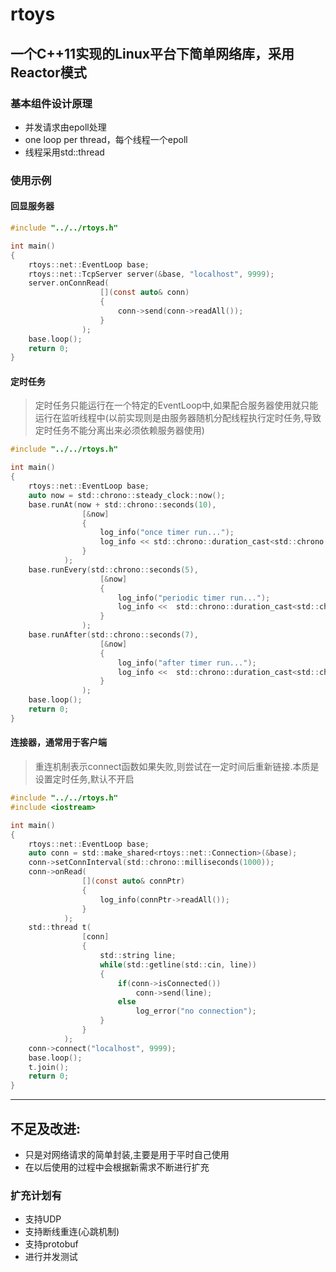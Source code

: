 # rtoys

## 一个C++11实现的Linux平台下简单网络库，采用Reactor模式

### 基本组件设计原理

* 并发请求由epoll处理
* one loop per thread，每个线程一个epoll
* 线程采用std::thread



### 使用示例

#### 回显服务器

```c
#include "../../rtoys.h"

int main()
{
    rtoys::net::EventLoop base;
    rtoys::net::TcpServer server(&base, "localhost", 9999);
    server.onConnRead(
                    [](const auto& conn)
                    {
                        conn->send(conn->readAll());
                    }
                );
    base.loop();
    return 0;
}
```

#### 定时任务

>定时任务只能运行在一个特定的EventLoop中,如果配合服务器使用就只能运行在监听线程中(以前实现则是由服务器随机分配线程执行定时任务,导致定时任务不能分离出来必须依赖服务器使用)

```c
#include "../../rtoys.h"

int main()
{
    rtoys::net::EventLoop base;
    auto now = std::chrono::steady_clock::now();
    base.runAt(now + std::chrono::seconds(10),
                [&now]
                {
                    log_info("once timer run...");
                    log_info << std::chrono::duration_cast<std::chrono::seconds>(std::chrono::steady_clock::now() - now).count(); 
                }
            );
    base.runEvery(std::chrono::seconds(5),
                    [&now]
                    {
                        log_info("periodic timer run...");
                        log_info <<  std::chrono::duration_cast<std::chrono::seconds>(std::chrono::steady_clock::now() - now).count();
                    }
                );
    base.runAfter(std::chrono::seconds(7),
                    [&now]
                    {
                        log_info("after timer run...");
                        log_info <<  std::chrono::duration_cast<std::chrono::seconds>(std::chrono::steady_clock::now() - now).count();
                    }
                );
    base.loop();
    return 0;
}
```

#### 连接器，通常用于客户端

>重连机制表示connect函数如果失败,则尝试在一定时间后重新链接.本质是设置定时任务,默认不开启

```c
#include "../../rtoys.h"
#include <iostream>

int main()
{
    rtoys::net::EventLoop base;
    auto conn = std::make_shared<rtoys::net::Connection>(&base);
    conn->setConnInterval(std::chrono::milliseconds(1000));
    conn->onRead(
                [](const auto& connPtr)
                {
                    log_info(connPtr->readAll());
                }
            );
    std::thread t(
                [conn]
                {
                    std::string line;
                    while(std::getline(std::cin, line))
                    {
                        if(conn->isConnected())
                            conn->send(line);
                        else
                            log_error("no connection");
                    }
                }
            );
    conn->connect("localhost", 9999);
    base.loop();
    t.join();
    return 0;
}
```

------

## 不足及改进:

* 只是对网络请求的简单封装,主要是用于平时自己使用
* 在以后使用的过程中会根据新需求不断进行扩充

### 扩充计划有

* 支持UDP
* 支持断线重连(心跳机制)
* 支持protobuf
* 进行并发测试
